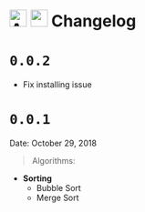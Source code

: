 <div align="left">
<h1><img src="https://cdn.abranhe.com/projects/algorithms/algorithms.svg" alt="Algorithms" height="30px">
<img src="https://cdn.abranhe.com/projects/algorithms/logos/javascript.svg" width="30px">
Changelog
</h1>
<div>

# `0.0.2`

- Fix installing issue

# `0.0.1`

Date: October 29, 2018

> Algorithms:

- **Sorting**
  - Bubble Sort
  - Merge Sort
